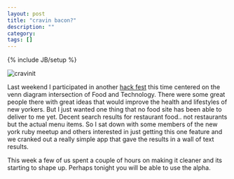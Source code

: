 ```yaml
---
layout: post
title: "cravin bacon?"
description: ""
category: 
tags: []
---
```

{% include JB/setup %}

![cravinit](http://media.tumblr.com/tumblr_ldbrp0S8EG1qbom6x.png "screenshot")

Last weekend I participated in another [hack fest](http://foodhack.wikispaces.com/ ) this time centered on the venn diagram intersection of Food and Technology. There were some great people there with great ideas that would improve the health and lifestyles of new yorkers. But I just wanted one thing that no food site has been able to deliver to me yet. Decent search results for restaurant food.. not restaurants but the actual menu items. So I sat down with some members of the new york ruby meetup and others interested in just getting this one feature and we cranked out a really simple app that gave the results in a wall of text results. 

This week a few of us spent a couple of hours on making it cleaner and its starting to shape up. Perhaps tonight you will be able to use the alpha.  
